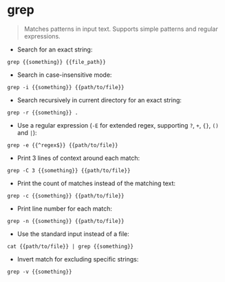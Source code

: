 # grep

> Matches patterns in input text.
> Supports simple patterns and regular expressions.

- Search for an exact string:

`grep {{something}} {{file_path}}`

- Search in case-insensitive mode:

`grep -i {{something}} {{path/to/file}}`

- Search recursively in current directory for an exact string:

`grep -r {{something}} .`

- Use a regular expression (`-E` for extended regex, supporting `?`, `+`, `{}`, `()` and `|`):

`grep -e {{^regex$}} {{path/to/file}}`

- Print 3 lines of context around each match:

`grep -C 3 {{something}} {{path/to/file}}`

- Print the count of matches instead of the matching text:

`grep -c {{something}} {{path/to/file}}`

- Print line number for each match:

`grep -n {{something}} {{path/to/file}}`

- Use the standard input instead of a file:

`cat {{path/to/file}} | grep {{something}}`

- Invert match for excluding specific strings:

`grep -v {{something}}`

